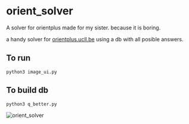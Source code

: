 # orient_solver
A solver for orientplus made for my sister.
because it is boring.

a handy solver for [orientplus.ucll.be](https://orientplus.ucll.be/exercises) using a db with all posible answers.

## To run
```
python3 image_ui.py
```
## To build db
```
python3 q_better.py
```
![orient_solver](https://github.com/Maarten-buelens/orient_solver/assets/69542912/9ad7e632-eea7-4a2a-83cb-6711199cd9b3)
